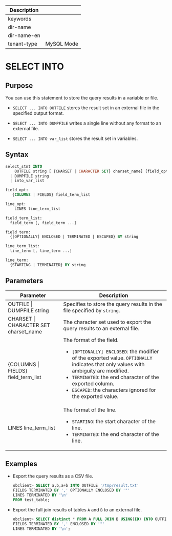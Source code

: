 | Description   |                 |
|---------------|-----------------|
| keywords      |                 |
| dir-name      |                 |
| dir-name-en   |                 |
| tenant-type   | MySQL Mode      |

# SELECT INTO

## Purpose

You can use this statement to store the query results in a variable or file.

* `SELECT ... INTO OUTFILE` stores the result set in an external file in the specified output format.

* `SELECT ... INTO DUMPFILE` writes a single line without any format to an external file.

* `SELECT ... INTO var_list` stores the result set in variables.

## Syntax

```sql
select_stmt INTO
    OUTFILE string [ {CHARSET | CHARACTER SET} charset_name] [field_opt] [line_opt]
  | DUMPFILE string
  | into_var_list

field_opt:
   {COLUMNS | FIELDS} field_term_list

line_opt:
    LINES line_term_list

field_term_list:
  field_term [, field_term ...]

field_term:
  {[OPTIONALLY] ENCLOSED | TERMINATED | ESCAPED} BY string

line_term_list:
  line_term [, line_term ...]

line_term:
  {STARTING | TERMINATED} BY string
```

## Parameters

| Parameter | Description |
|---------------------------------------|----------------------------------------------------------------------------------------------------------------------------------------------------------------------------------------------------------------------------------------------------------------------|
| OUTFILE \| DUMPFILE string | Specifies to store the query results in the file specified by `string`.  |
| CHARSET \| CHARACTER SET charset_name | The character set used to export the query results to an external file.  |
| {COLUMNS \| FIELDS} field_term_list | The format of the field.  <ul><li> `[OPTIONALLY] ENCLOSED`: the modifier of the exported value. `OPTIONALLY` indicates that only values with ambiguity are modified.    </li><li> `TERMINATED`: the end character of the exported column.    </li><li> `ESCAPED`: the characters ignored for the exported value. </li></ul> |
| LINES line_term_list | The format of the line.  <ul><li> `STARTING`: the start character of the line.     </li><li> `TERMINATED`: the end character of the line.  </li></ul> |

## Examples

* Export the query results as a CSV file.

   ```sql
   obclient> SELECT a,b,a+b INTO OUTFILE '/tmp/result.txt'
   FIELDS TERMINATED BY ',' OPTIONALLY ENCLOSED BY '"'
   LINES TERMINATED BY '\n'
   FROM test_table;
   ```

* Export the full join results of tables `A` and `B` to an external file.

   ```sql
   obclient> SELECT distinct * FROM A FULL JOIN B USING(ID) INTO OUTFILE 'test.sql'
   FIELDS TERMINATED BY ',' ENCLOSED BY '"'
   LINES TERMINATED BY '\n';
   ```
